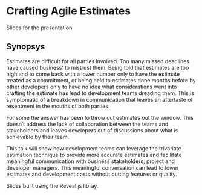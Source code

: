 # Crafting Agile Estimates
Slides for the presentation

## Synopsys
Estimates are difficult for all parties involved. Too many missed deadlines have caused business’ to mistrust them. Being told that estimates are too high and to come back with a lower number only to have the estimate treated as a commitment, or being held to estimates done months before by other developers only to have no idea what considerations went into crafting the estimate has lead to development teams dreading them. This is symptomatic of a breakdown in communication that leaves an aftertaste of resentment in the mouths of both parties. 

For some the answer has been to throw out estimates out the window. This doesn’t address the lack of collaboration between the teams and stakeholders and leaves developers out of discussions about what is achievable by their team. 

This talk will show how development teams can leverage the trivariate estimation technique to provide more accurate estimates and facilitate meaningful communication with business stakeholders, project and developer managers. This meaningful conversation can lead to lower estimates and development costs without cutting features or quality. 

Slides built using the Reveal.js libray. 